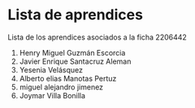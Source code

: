 # Lista de aprendices

Lista de los aprendices asociados a la ficha 2206442

1. Henry Miguel Guzmán Escorcia
2. Javier Enrique Santacruz Aleman
3. Yesenia Velásquez 
4. Alberto elias Manotas Pertuz
5. miguel alejandro jimenez
6. Joymar Villa Bonilla

